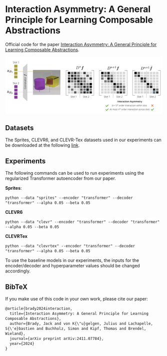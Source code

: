 # Interaction Asymmetry: A General Principle for Learning Composable Abstractions
Official code for the paper [Interaction Asymmetry: A General Principle for Learning Composable Abstractions](https://arxiv.org/abs/2411.07784).

![Problem Setup](figure_1_interact_asymm.png)


## Datasets
The Sprites, CLEVR6, and CLEVR-Tex datasets used in our experiments can be downloaded at the following [link](https://nc.mlcloud.uni-tuebingen.de/index.php/s/LsQ5mCgtAstMkXy).


## Experiments
The following commands can be used to run experiments using the regularized Transformer autoencoder from our paper.

**Sprites**:
```
python --data "sprites" --encoder "transformer" --decoder "transformer" --alpha 0.05 --beta 0.05
```

**CLEVR6**
```
python --data "clevr" --encoder "transformer" --decoder "transformer" --alpha 0.05 --beta 0.05
```

**CLEVRTex**
```
python --data "clevrtex" --encoder "transformer" --decoder "transformer" --alpha 0.05 --beta 0.05
```

To use the baseline models in our experiments, the inputs for the encoder/decoder and hyperparameter values should be changed accordingly.

## BibTeX

If you make use of this code in your own work, please cite our paper:
```
@article{brady2024interaction,
  title={Interaction Asymmetry: A General Principle for Learning Composable Abstractions},
  author={Brady, Jack and von K{\"u}gelgen, Julius and Lachapelle, S{\'e}bastien and Buchholz, Simon and Kipf, Thomas and Brendel, Wieland},
  journal={arXiv preprint arXiv:2411.07784},
  year={2024}
}
```